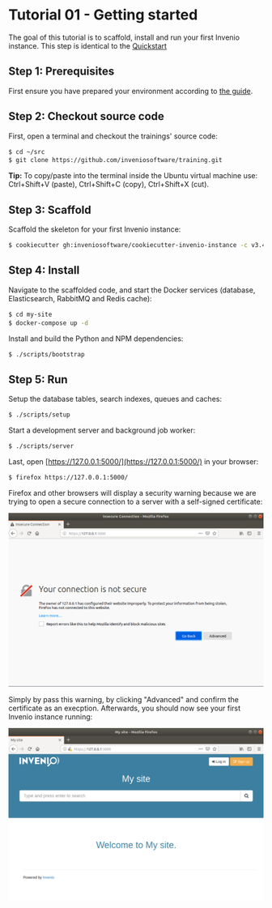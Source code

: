 # Tutorial 01 - Getting started

The goal of this tutorial is to scaffold, install and run your first Invenio
instance. This step is identical to the [Quickstart](https://invenio.readthedocs.io/en/latest/quickstart/quickstart.html)

## Step 1: Prerequisites

First ensure you have prepared your environment according to
[the guide](../00-prerequisites/).

## Step 2: Checkout source code

First, open a terminal and checkout the trainings' source code:

```bash
$ cd ~/src
$ git clone https://github.com/inveniosoftware/training.git
```

**Tip:** To copy/paste into the terminal inside the Ubuntu virtual machine
use: Ctrl+Shift+V (paste), Ctrl+Shift+C (copy), Ctrl+Shift+X (cut).

## Step 3: Scaffold

Scaffold the skeleton for your first Invenio instance:

```bash
$ cookiecutter gh:inveniosoftware/cookiecutter-invenio-instance -c v3.4 --no-input
```

## Step 4: Install

Navigate to the scaffolded code, and start the Docker services (database, Elasticsearch, RabbitMQ and Redis cache):

```bash
$ cd my-site
$ docker-compose up -d
```

Install and build the Python and NPM dependencies:

```bash
$ ./scripts/bootstrap
```

## Step 5: Run

Setup the database tables, search indexes, queues and caches:

```bash
$ ./scripts/setup
```

Start a development server and background job worker:

```bash
$ ./scripts/server
```

Last, open [https://127.0.0.1:5000/](https://127.0.0.1:5000/) in your browser:

```bash
$ firefox https://127.0.0.1:5000/
```

Firefox and other browsers will display a security warning because we are trying
to open a secure connection to a server with a self-signed certificate:

![Browser insecure connection warning](security-warning.png)

Simply by pass this warning, by clicking "Advanced" and confirm the certificate
as an execption. Afterwards, you should now see your first Invenio instance
running:

![Invenio instance welcome page](mysite-running.png)
